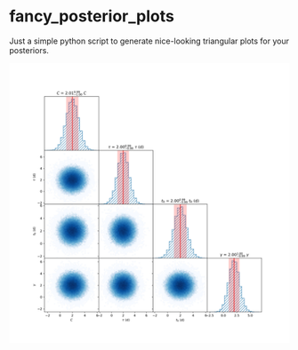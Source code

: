 # fancy_posterior_plots

Just a simple python script to generate nice-looking triangular plots for your posteriors.

![alt text](https://github.com/GiulianoAntoniciello/fancy_posterior_plots/blob/main/output_example.jpg?raw=true)
